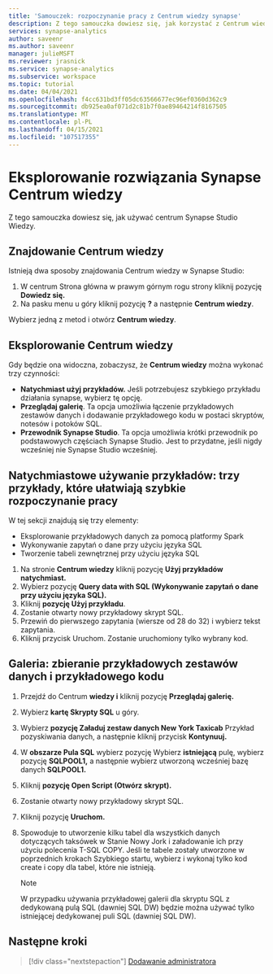 ```yaml
---
title: 'Samouczek: rozpoczynanie pracy z Centrum wiedzy synapse'
description: Z tego samouczka dowiesz się, jak korzystać z Centrum wiedzy synapse.
services: synapse-analytics
author: saveenr
ms.author: saveenr
manager: julieMSFT
ms.reviewer: jrasnick
ms.service: synapse-analytics
ms.subservice: workspace
ms.topic: tutorial
ms.date: 04/04/2021
ms.openlocfilehash: f4cc631bd3ff05dc63566677ec96ef0360d362c9
ms.sourcegitcommit: db925ea0af071d2c81b7f0ae89464214f8167505
ms.translationtype: MT
ms.contentlocale: pl-PL
ms.lasthandoff: 04/15/2021
ms.locfileid: "107517355"
---
```

# <a name="explore-the-synapse-knowledge-center"></a>Eksplorowanie rozwiązania Synapse Centrum wiedzy

Z tego samouczka dowiesz się, jak używać centrum Synapse Studio Wiedzy.

## <a name="finding-to-the-knowledge-center"></a>Znajdowanie Centrum wiedzy

Istnieją dwa sposoby znajdowania Centrum wiedzy w Synapse Studio:

  1. W centrum Strona główna w prawym górnym rogu strony kliknij pozycję **Dowiedz się.**
  2. Na pasku menu u góry kliknij pozycję **?** a następnie **Centrum wiedzy**.

Wybierz jedną z metod i otwórz **Centrum wiedzy**.

## <a name="exploring-the-knowledge-center"></a>Eksplorowanie Centrum wiedzy

Gdy będzie ona widoczna, zobaczysz, że **Centrum wiedzy** można wykonać trzy czynności:
* **Natychmiast użyj przykładów.** Jeśli potrzebujesz szybkiego przykładu działania synapse, wybierz tę opcję.
* **Przeglądaj galerię**. Ta opcja umożliwia łączenie przykładowych zestawów danych i dodawanie przykładowego kodu w postaci skryptów, notesów i potoków SQL.
* **Przewodnik Synapse Studio**. Ta opcja umożliwia krótki przewodnik po podstawowych częściach Synapse Studio. Jest to przydatne, jeśli nigdy wcześniej nie Synapse Studio wcześniej.

## <a name="use-samples-immediately-three-samples-to-help-you-get-started-fast"></a>Natychmiastowe używanie przykładów: trzy przykłady, które ułatwiają szybkie rozpoczynanie pracy

W tej sekcji znajdują się trzy elementy:
* Eksplorowanie przykładowych danych za pomocą platformy Spark
* Wykonywanie zapytań o dane przy użyciu języka SQL
* Tworzenie tabeli zewnętrznej przy użyciu języka SQL

1. Na stronie **Centrum wiedzy** kliknij pozycję **Użyj przykładów natychmiast.**
1. Wybierz pozycję **Query data with SQL (Wykonywanie zapytań o dane przy użyciu języka SQL).**
1. Kliknij **pozycję Użyj przykładu**.
1. Zostanie otwarty nowy przykładowy skrypt SQL.
1. Przewiń do pierwszego zapytania (wiersze od 28 do 32) i wybierz tekst zapytania.
1. Kliknij przycisk Uruchom. Zostanie uruchomiony tylko wybrany kod.

## <a name="gallery-a-collectiopn-of-sample-data-sets-and-sample-code"></a>Galeria: zbieranie przykładowych zestawów danych i przykładowego kodu

1. Przejdź do Centrum **wiedzy i** kliknij pozycję **Przeglądaj galerię.**
1. Wybierz **kartę Skrypty SQL** u góry.
1. Wybierz **pozycję Załaduj zestaw danych New York Taxicab** Przykład pozyskiwania danych, a następnie kliknij przycisk **Kontynuuj.**
1. W **obszarze Pula SQL** wybierz pozycję Wybierz **istniejącą** pulę, wybierz pozycję **SQLPOOL1,** a następnie wybierz utworzoną wcześniej bazę danych **SQLPOOL1.**
1. Kliknij **pozycję Open Script (Otwórz skrypt).**
1. Zostanie otwarty nowy przykładowy skrypt SQL.
1. Kliknij pozycję **Uruchom.**
1. Spowoduje to utworzenie kilku tabel dla wszystkich danych dotyczących taksówek w Stanie Nowy Jork i załadowanie ich przy użyciu polecenia T-SQL COPY. Jeśli te tabele zostały utworzone w poprzednich krokach Szybkiego startu, wybierz i wykonaj tylko kod create i copy dla tabel, które nie istnieją.

    > [!NOTE] 
    > W przypadku używania przykładowej galerii dla skryptu SQL z dedykowaną pulą SQL (dawniej SQL DW) będzie można używać tylko istniejącej dedykowanej puli SQL (dawniej SQL DW).

## <a name="next-steps"></a>Następne kroki

> [!div class="nextstepaction"]
> [Dodawanie administratora](get-started-add-admin.md)

